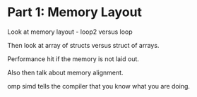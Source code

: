 # Part 1: Memory Layout

Look at memory layout - loop2 versus loop

Then look at array of structs versus struct of arrays.

Performance hit if the memory is not laid out.

Also then talk about memory alignment.

omp simd tells the compiler that you know what you are doing.

